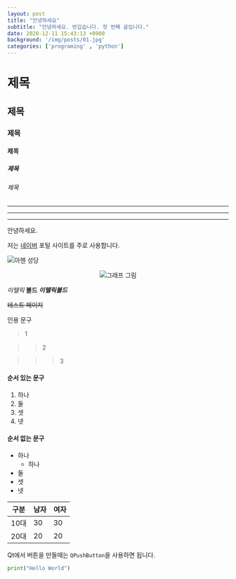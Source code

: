 ```yaml
---
layout: post
title: "안녕하세요"
subtitle: "안녕하세요. 반갑습니다. 첫 번째 글입니다."
date: 2020-12-11 15:43:13 +0900
background: '/img/posts/01.jpg'
categories: ['programing' , 'python']
---
```


# 제목

## 제목

### 제목

#### 제목

##### 제목 

###### 제목 


***

---
___


안녕하세요.

저는 [네이버](https://www.naver.com) 포털 사이트를 주로 사용합니다.

![아헨 성당](https://d3b39vpyptsv01.cloudfront.net/photo/1/2/e88ceb60dca0c972610ad29ea0888a61_l.jpg)

<p style="text-align:center;"> <img src="https://d3b39vpyptsv01.cloudfront.net/photo/1/2/e88ceb60dca0c972610ad29ea0888a61_l.jpg" alt="그래프 그림"> </p>

*이텔릭* **볼드**  ***이텔릭볼드***

~~테스트 페이지~~

인용 문구
> 1

>> 2

>>> 3

#### 순서 있는 문구
1. 하나 
2. 둘 
3. 셋 
4. 넷 


#### 순서 없는 문구
- 하나
  - 하나
- 둘
- 셋
- 넷

| 구분 | 남자 | 여자 |
| --- | --- | --- |
| 10대 | 30 | 30 |
| 20대 | 20 | 20 |

Qt에서 버튼을 만들때는 `QPushButton`을 사용하면 됩니다.


```python
print("Hello World")
```



